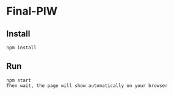 # Final-PIW

## Install 
 `npm install`

 ## Run
 ```
 npm start
 Then wait, the page will show automatically on your browser
 ```
